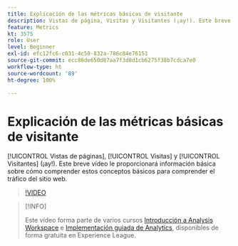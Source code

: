 ```yaml
---
title: Explicación de las métricas básicas de visitante
description: Vistas de página, Visitas y Visitantes (¡ay!). Este breve vídeo le proporcionará información básica sobre cómo comprender estos conceptos básicos para comprender el tráfico del sitio web.
feature: Metrics
kt: 3575
role: User
level: Beginner
exl-id: efc12fc6-c031-4c50-832a-786c84e76151
source-git-commit: ecc86de650d87aa7f3d8d1cb6275f38b7cdca7e0
workflow-type: ht
source-wordcount: '89'
ht-degree: 100%

---
```


# Explicación de las métricas básicas de visitante

[!UICONTROL Vistas de páginas], [!UICONTROL Visitas] y [!UICONTROL Visitantes] (¡ay!). Este breve vídeo le proporcionará información básica sobre cómo comprender estos conceptos básicos para comprender el tráfico del sitio web.

>[!VIDEO](https://video.tv.adobe.com/v/28774/?quality=12&learn=on)

>[!INFO]
>
> Este vídeo forma parte de varios cursos [Introducción a Analysis Workspace](https://experienceleague.adobe.com/?recommended=Analytics-U-1-2020.1.workspace&amp;lang=es) e [Implementación guiada de Analytics](https://experienceleague.adobe.com/?recommended=Analytics-D-1-2019.1), disponibles de forma gratuita en Experience League.
